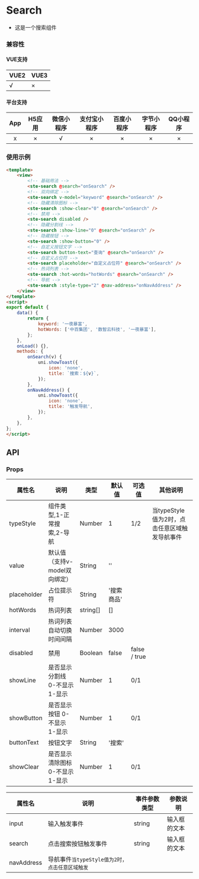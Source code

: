 # Search
- 这是一个搜索组件

### 兼容性
#### VUE支持 
|VUE2        | VUE3        |
|---        |---        |
|√                | ×                |
#### 平台支持
|App|H5应用	|微信小程序	|支付宝小程序	|百度小程序	|字节小程序	|QQ小程序	|
|:-:|:-:		|:-:			|:-:				|:-:			|:-:			|:-:			|
|x	|×			|√				|×					|×				|×				|×				|

### 使用示例
```html
<template>
	<view>
		<!-- 基础用法 -->
		<ste-search @search="onSearch" />
		<!-- 双向绑定 -->
		<ste-search v-model="keyword" @search="onSearch" />
		<!-- 隐藏清除图标 -->
		<ste-search :show-clear="0" @search="onSearch" />
		<!-- 禁用 -->
		<ste-search disabled />
		<!-- 隐藏分割线 -->
		<ste-search :show-line="0" @search="onSearch" />
		<!-- 隐藏按钮 -->
		<ste-search :show-button="0" />
		<!-- 自定义按钮文字 -->
		<ste-search button-text="查询" @search="onSearch" />
		<!-- 自定义占位符 -->
		<ste-search placeholder="自定义占位符" @search="onSearch" />
		<!-- 热词列表 -->
		<ste-search :hot-words="hotWords" @search="onSearch" />
		<!-- 导航 -->
		<ste-search :style-type="2" @nav-address="onNavAddress" />
	</view>
</template>
<script>
export default {
	data() {
		return {
			keyword: '一夜暴富',
			hotWords: ['中百集团', '数智云科技', '一夜暴富'],
		};
	},
	onLoad() {},
	methods: {
		onSearch(v) {
			uni.showToast({
				icon: 'none',
				title: `搜索：${v}`,
			});
		},
		onNavAddress() {
			uni.showToast({
				icon: 'none',
				title: '触发导航',
			});
		},
	},
};
</script>
```
## API
### Props
|属性名| 说明	|类型		|默认值	| 可选值	|其他说明		|
|--| --	|	--	|--	|--	|--		|
|typeStyle| 组件类型,1-正常搜索,2-导航	|	Number	|1	| 1/2	|	当typeStyle值为2时，点击任意区域触发导航事件	|
|value| 默认值（支持v-model双向绑定）	|	String	| ''	|	|		|
|placeholder| 占位提示符	|	String	| '搜索商品'	|	|		|
|hotWords| 热词列表	|	string[]	| []	|	|		|
|interval| 热词列表自动切换时间间隔	|	Number	| 3000	|	|		|
|disabled| 禁用	|	Boolean	| false	| false / true	|		|
|showLine| 是否显示分割线 0-不显示 1-显示	|	Number	| 1	| 0/1	|		|
|showButton| 是否显示按钮 0-不显示 1-显示	|	Number	| 1	| 0/1	|		|
|buttonText| 按钮文字	|	String	| '搜索'	|	|		|
|showClear| 是否显示清除图标 0-不显示 1-显示	|	Number	| 1	| 0/1	|		|


|属性名| 说明	|事件参数类型		|参数说明	|
|-----| ---	|	--------	|-------	|
|input|输入触发事件	|string		|输入框的文本	|
|search|点击搜索按钮触发事件	|string		|输入框的文本	|
|navAddress|导航事件`当typeStyle值为2时，点击任意区域触发`	|		|	|
